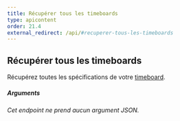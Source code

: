 ```yaml
---
title: Récupérer tous les timeboards
type: apicontent
order: 21.4
external_redirect: /api/#recuperer-tous-les-timeboards
---
```


## Récupérer tous les timeboards
Récupérez toutes les spécifications de votre [timeboard][1].

##### Arguments
*Cet endpoint ne prend aucun argument JSON.*

[1]: /fr/graphing/dashboards/timeboard
